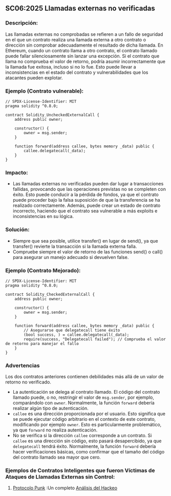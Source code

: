 ## SC06:2025 Llamadas externas no verificadas

### Descripción:
Las llamadas externas no comprobadas se refieren a un fallo de seguridad en el que un contrato realiza una llamada externa a otro contrato o dirección sin comprobar adecuadamente el resultado de dicha llamada. En Ethereum, cuando un contrato llama a otro contrato, el contrato llamado puede fallar silenciosamente sin lanzar una excepción. Si el contrato que llama no comprueba el valor de retorno, podría asumir incorrectamente que la llamada fue exitosa, incluso si no lo fue. Esto puede llevar a inconsistencias en el estado del contrato y vulnerabilidades que los atacantes pueden explotar.

### Ejemplo (Contrato vulnerable):
```solidity
// SPDX-License-Identifier: MIT
pragma solidity ^0.8.0;

contract Solidity_UncheckedExternalCall {
    address public owner;

    constructor() {
        owner = msg.sender;
    }

    function forward(address callee, bytes memory _data) public {
        callee.delegatecall(_data);
    }
}
```
### Impacto:
- Las llamadas externas no verificadas pueden dar lugar a transacciones fallidas, provocando que las operaciones previstas no se completen con éxito. Esto puede conducir a la pérdida de fondos, ya que el contrato puede proceder bajo la falsa suposición de que la transferencia se ha realizado correctamente. Además, puede crear un estado de contrato incorrecto, haciendo que el contrato sea vulnerable a más exploits e inconsistencias en su lógica.

### Solución:
- Siempre que sea posible, utilice transfer() en lugar de send(), ya que transfer() revierte la transacción si la llamada externa falla.
- Compruebe siempre el valor de retorno de las funciones send() o call() para asegurar un manejo adecuado si devuelven false.

### Ejemplo (Contrato Mejorado):
```solidity
// SPDX-License-Identifier: MIT
pragma solidity ^0.8.0; 

contract Solidity_CheckedExternalCall {
    address public owner;

    constructor() {
        owner = msg.sender;
    }

    function forward(address callee, bytes memory _data) public {
        // Asegurarse que delegatecall tiene éxito
        (bool success, ) = callee.delegatecall(_data);
        require(success, "Delegatecall failed"); // Comprueba el valor de retorno para manejar el fallo
    }
}
```

### Advertencias

Los dos contratos anteriores contienen debilidades más allá de un valor de retorno no verificado.

- La autenticación se delega al contrato llamado. El código del contrato llamado puede, o no, restringir el valor de `msg.sender`, por ejemplo, comparándolo con `owner`. Normalmente, la función `forward` debería realizar algún tipo de autenticación.
- `callee` es una dirección proporcionada por el usuario. Esto significa que se puede ejecutar código arbitrario en el contexto de este contrato, modificando por ejemplo `owner`. Esto es particularmente problemático, ya que `forward` no realiza autenticación.
- No se verifica si la dirección `callee` corresponde a un contrato. Si `callee` es una dirección sin código, esto pasará desapercibido, ya que `delegatecall` tendrá éxito. Normalmente, la función `forward` debería hacer verificaciones básicas, como confirmar que el tamaño del código del contrato llamado sea mayor que cero.

### Ejemplos de Contratos Inteligentes que fueron Víctimas de Ataques de Llamadas Externas sin Control:
1. [Protocolo Punk](https://github.com/PunkFinance/punk.protocol/blob/master/contracts/models/CompoundModel.sol) :Un completo [Análisis del Hackeo](https://blog.solidityscan.com/security-issues-with-delegate-calls-4ae64d775b76)